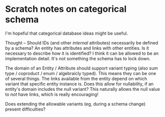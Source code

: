 # Scratch notes on categorical schema

I'm hopeful that categorical database ideas might be useful.

Thought – Should IDs (and other _internal_ attributes) necessarily be defined by a schema? An entity has attributes and links with other entities. Is it necessary to describe how it is identified? I think it can be allowed to be an implementation detail. It's not something the schema has to lock down.

The domain of an Entity / Attribute should support variant typing (also sum type / coproduct / enum / algebraicly typed). This means they can be one of several things. The links available from the entity depend on which variant that specific entity instance is. Does this allow for nullability, if an entity's domain includes the null variant? This naturally allows the null value to _not_ have links, which is really encouraging! 

Does extending the allowable variants (eg, during a schema change) present difficulties?

